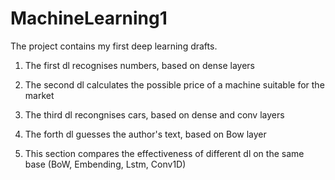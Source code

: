 # MachineLearning1

The project contains my first deep learning drafts.

1. The first dl recognises numbers, based on dense layers

2. The second dl calculates the possible price of a machine suitable for the market

3. The third dl recongnises cars, based on dense and conv layers

4. The forth dl guesses the author's text, based on Bow layer

5. This section compares the effectiveness of different dl on the same base (BoW, Embending, Lstm, Conv1D)